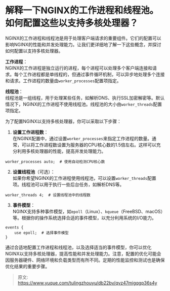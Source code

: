 # 解释一下NGINX的工作进程和线程池。如何配置这些以支持多核处理器？

NGINX的工作进程和线程池是用于处理客户端请求的重要组件。它们的配置可以影响NGINX的性能和并发处理能力。让我们更详细地了解一下这些概念，并探讨如何配置以支持多核处理器。



**工作进程**：  
NGINX的工作进程是独立运行的进程，每个进程可以处理多个客户端连接和请求。每个工作进程都是单线程的，但通过事件循环机制，可以异步地处理多个连接和请求。工作进程的数量由`worker_processes`配置项指定。



**线程池**：  
线程池是一组线程，用于处理某些任务，如解析DNS、执行SSL加密解密等。默认情况下，NGINX的工作进程不使用线程池。线程池的大小由`worker_threads`配置项指定。



为了配置NGINX以支持多核处理器，你可以采取以下步骤：



1.  **设置工作进程数**：  
在NGINX配置中，通过设置`worker_processes`来指定工作进程的数量。通常，可以将工作进程数设置为服务器的CPU核心数的1.5倍左右。这样可以充分利用多核处理器的性能，提高并发处理能力。 

```nginx
worker_processes auto;  # 使用自动检测CPU核心数
```

 

2.  **设置线程池**（可选）：  
如果你希望NGINX的工作进程使用线程池，可以设置`worker_threads`配置项。线程池可以用于执行一些后台任务，如解析DNS等。 

```nginx
worker_threads 4;  # 设置线程池中的线程数
```

 

3.  **事件模型**：  
NGINX支持多种事件模型，如`epoll`（Linux）、`kqueue`（FreeBSD、macOS）等。根据你的操作系统选择合适的事件模型，以充分利用系统的I/O能力。 

```nginx
events {
    use epoll;  # 选择事件模型
}
```

 



通过合适地配置工作进程和线程池，以及选择适当的事件模型，你可以优化NGINX以支持多核处理器，提高性能和并发处理能力。注意，配置的优化可能会因服务器硬件、网络环境和负载类型而有所不同。定期的性能监控和测试也是确保优化结果的重要步骤。



> 原文: <https://www.yuque.com/tulingzhouyu/db22bv/qvz47migqgp36s4y>
